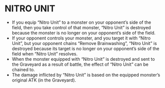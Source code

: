 
# NITRO UNIT

*   If you equip “Nitro Unit” to a monster on your opponent’s side of the field, then you take control of that monster, “Nitro Unit” is destroyed because the monster is no longer on your opponent’s side of the field.
*   If your opponent controls your monster, and you target it with “Nitro Unit”, but your opponent chains “Remove Brainwashing”, “Nitro Unit” is destroyed because its target is no longer on your opponent’s side of the field when “Nitro Unit” resolves.
*   When the monster equipped with “Nitro Unit” is destroyed and sent to the Graveyard as a result of battle, the effect of “Nitro Unit” can be chained to.
*   The damage inflicted by “Nitro Unit” is based on the equipped monster’s original ATK (in the Graveyard).

  